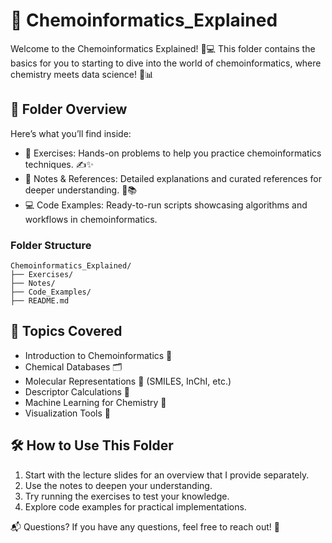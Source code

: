 # 📂 Chemoinformatics_Explained
 Welcome to the Chemoinformatics Explained! 🧪💻 This folder contains the basics for you to starting to dive into the world of chemoinformatics, where chemistry meets data science! 🔬📊

## 📑 Folder Overview
Here’s what you’ll find inside:

- 📂 Exercises: Hands-on problems to help you practice chemoinformatics techniques. ✍️✨
- 📄 Notes & References: Detailed explanations and curated references for deeper understanding. 🧐📚
- 💻 Code Examples: Ready-to-run scripts showcasing algorithms and workflows in chemoinformatics.

### Folder Structure
```
Chemoinformatics_Explained/
├── Exercises/
├── Notes/
├── Code_Examples/
├── README.md
```

## 🌟 Topics Covered
- Introduction to Chemoinformatics 🧪
- Chemical Databases 🗂️
- Molecular Representations 🔗 (SMILES, InChI, etc.)
- Descriptor Calculations 🧮
- Machine Learning for Chemistry 🤖
- Visualization Tools 🎨

## 🛠️ How to Use This Folder
1. Start with the lecture slides for an overview that I provide separately.
2. Use the notes to deepen your understanding.
3. Try running the exercises to test your knowledge.
4. Explore code examples for practical implementations.

📬 Questions?
If you have any questions, feel free to reach out! 💌